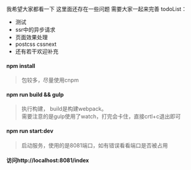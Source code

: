 我希望大家都看一下 这里面还存在一些问题 需要大家一起来完善
todoList：
- 测试
- ssr中的异步请求
- 页面效果处理
- postcss cssnext
- 还有若干欢迎补充


#### npm install
> 包较多，尽量使用cnpm

#### npm run build && gulp
>执行构建， build是构建webpack。    
需要注意的是gulp使用了watch，打完会卡住，直接crtl+c退出即可


#### npm run start:dev
> 启动服务，使用的是8081端口，如有错误看看端口是否被占用

#### 访问http://localhost:8081/index
